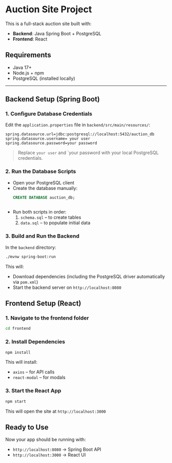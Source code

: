 # Auction Site Project

This is a full-stack auction site built with:
- **Backend**: Java Spring Boot + PostgreSQL
- **Frontend**: React

## Requirements

- Java 17+
- Node.js + npm
- PostgreSQL (installed locally)

---

## Backend Setup (Spring Boot)

### 1. Configure Database Credentials

Edit the `application.properties` file in `backend/src/main/resources/`:

```properties
spring.datasource.url=jdbc:postgresql://localhost:5432/auction_db
spring.datasource.username= your user
spring.datasource.password=your password
```

> Replace `your user` and `your password with your local PostgreSQL credentials.

### 2. Run the Database Scripts

- Open your PostgreSQL client
- Create the database manually:
  ```sql
  CREATE DATABASE auction_db;
 
- Run both scripts in order:
  1. `schema.sql` – to create tables
  2. `data.sql` – to populate initial data

### 3. Build and Run the Backend

In the `backend` directory:

```bash
./mvnw spring-boot:run
```
This will:
- Download dependencies (including the PostgreSQL driver automatically via `pom.xml`)
- Start the backend server on `http://localhost:8080`

## Frontend Setup (React)

### 1. Navigate to the frontend folder

```bash
cd frontend
```

### 2. Install Dependencies

```bash
npm install
```
This will install:
- `axios` – for API calls
- `react-modal` – for modals

### 3. Start the React App

```bash
npm start
```
This will open the site at `http://localhost:3000`

##  Ready to Use

Now your app should be running with:
- `http://localhost:8080` → Spring Boot API
- `http://localhost:3000` → React UI
